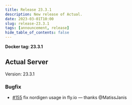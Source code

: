 ```yaml
---
title: Release 23.3.1
description: New release of Actual.
date: 2023-03-01T10:00
slug: release-23.3.1
tags: [announcement, release]
hide_table_of_contents: false
---
```


<!--truncate-->

**Docker tag: 23.3.1**

## Actual Server

Version: 23.3.1

### Bugfix

- [#155](https://github.com/actualbudget/actual-server/pull/155) fix nordigen usage in fly.io — thanks @MatissJanis
